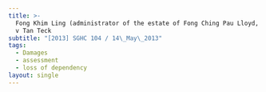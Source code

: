 ```yaml
---
title: >-
  Fong Khim Ling (administrator of the estate of Fong Ching Pau Lloyd, deceased)
  v Tan Teck
subtitle: "[2013] SGHC 104 / 14\_May\_2013"
tags:
  - Damages
  - assessment
  - loss of dependency
layout: single
---
```


